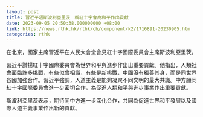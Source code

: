 ```yaml
---
layout: post
title: 習近平晤斯波利亞里茨　稱紅十字會為和平作出貢獻
date: 2023-09-05 20:50:38.000000000 +08:00
link: https://news.rthk.hk/rthk/ch/component/k2/1716891-20230905.htm
categories: rthk
---
```


在北京，國家主席習近平在人民大會堂會見紅十字國際委員會主席斯波利亞里茨。

習近平讚揚紅十字國際委員會為世界和平與進步作出出重要貢獻。他指出，人類社會面臨許多挑戰，有些似曾相識，有些是新挑戰，中國沒有獨善其身，而是同世界各國加強合作。習近平強調，人道主義是能夠凝聚不同文明的最大共識。中方願同紅十字國際委員會進一步密切合作，為促進人類和平與進步事業作出重要貢獻。

斯波利亞里茨表示，期待同中方進一步深化合作，共同為促進世界和平發展以及國際人道主義事業作出新的貢獻。

